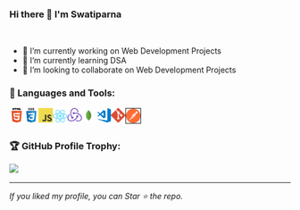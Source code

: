 ### Hi there 👋 I'm Swatiparna
<!--
**Swat003/Swat003** is a ✨ _special_ ✨ repository because its `README.md` (this file) appears on your GitHub profile.

Here are some ideas to get you started:


---

<br />

- 🌱 I’m currently learning DSA
- 👯 I’m looking to collaborate on Web Development Projects
-
<!-- - ⚡ Fun fact: I'm in confusion, can you help me to choose the color for the website design -->

 <br />

- 🔭 I’m currently working on Web Development Projects
- 🌱 I’m currently learning DSA
- 👯 I’m looking to collaborate on Web Development Projects


### 🧰 Languages and Tools:

<img align="left" alt="HTML5" width="26px" src="https://github.com/gulshanyadav01/gulshanyadav01/blob/master/Assets/html.png" />
<img align="left" alt="CSS3" width="26px" src="https://github.com/gulshanyadav01/gulshanyadav01/blob/master/Assets/css.png" />
<img align="left" alt="JavaScript" width="26px" src="https://github.com/gulshanyadav01/gulshanyadav01/blob/master/Assets/javascript.svg" />
<img align="left" alt="React" width="26px" src="https://github.com/gulshanyadav01/gulshanyadav01/blob/master/Assets/react-2.svg" />
<img align="left" alt="React" width="26px" src="https://github.com/gulshanyadav01/gulshanyadav01/blob/master/Assets/redux.svg" />
<img align="left" alt="React" width="26px" src="https://github.com/gulshanyadav01/gulshanyadav01/blob/master/Assets/mongodb-icon-1.svg" />
<img align="left" alt="Visual Studio Code" width="26px" src="https://github.com/gulshanyadav01/gulshanyadav01/blob/master/Assets/visual-studio-code.png" />
<img align="left" alt="Git" width="26px" src="https://github.com/gulshanyadav01/gulshanyadav01/blob/master/Assets/git-icon.svg" />
<img align="left" alt="postman" width="26px" border = "1px solid white"  color = "red" src="https://github.com/gulshanyadav01/gulshanyadav01/blob/master/Assets/hello.png" />

<br />
<br />


<!-- Profile Trophy -->
### 🏆 GitHub Profile Trophy:
<a href="https://github.com/ryo-ma/github-profile-trophy">
  <img width=800 src="https://github-profile-trophy.vercel.app/?username=gulshanyadav01&column=8&theme=darkhub&no-frame=true&no-bg=true"/>
</a>

 ---
  *If you liked my profile, you can Star ⭐ the repo.*


